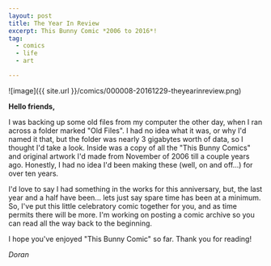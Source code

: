 ```yaml
---
layout: post
title: The Year In Review
excerpt: This Bunny Comic *2006 to 2016*!
tag:
  - comics
  - life
  - art

---
```


![image]({{ site.url }}/comics/000008-20161229-theyearinreview.png)

**Hello friends,**

I was backing up some old files from my computer the other day, when I ran across a folder marked "Old Files". I had no idea what it was, or why I'd named it that, but the folder was nearly 3 gigabytes worth of data, so I thought I'd take a look. Inside was a copy of all the "This Bunny Comics" and original artwork I'd made from November of 2006 till a couple years ago. Honestly, I had no idea I'd been making these (well, on and off...) for over ten years.

I'd love to say I had something in the works for this anniversary, but, the last year and a half have been... lets just say spare time has been at a minimum. So, I've put this little celebratory comic together for you, and as time permits there will be more. I'm working on posting a comic archive so you can read all the way back to the beginning.

I hope you've enjoyed "This Bunny Comic" so far. Thank you for reading!

*Doran*
